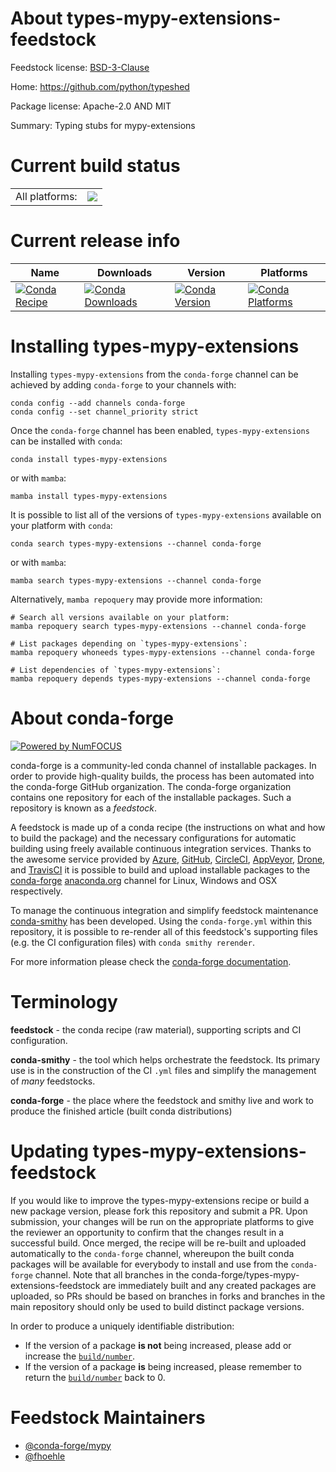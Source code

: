 About types-mypy-extensions-feedstock
=====================================

Feedstock license: [BSD-3-Clause](https://github.com/conda-forge/types-mypy-extensions-feedstock/blob/main/LICENSE.txt)

Home: https://github.com/python/typeshed

Package license: Apache-2.0 AND MIT

Summary: Typing stubs for mypy-extensions

Current build status
====================


<table><tr><td>All platforms:</td>
    <td>
      <a href="https://dev.azure.com/conda-forge/feedstock-builds/_build/latest?definitionId=13153&branchName=main">
        <img src="https://dev.azure.com/conda-forge/feedstock-builds/_apis/build/status/types-mypy-extensions-feedstock?branchName=main">
      </a>
    </td>
  </tr>
</table>

Current release info
====================

| Name | Downloads | Version | Platforms |
| --- | --- | --- | --- |
| [![Conda Recipe](https://img.shields.io/badge/recipe-types--mypy--extensions-green.svg)](https://anaconda.org/conda-forge/types-mypy-extensions) | [![Conda Downloads](https://img.shields.io/conda/dn/conda-forge/types-mypy-extensions.svg)](https://anaconda.org/conda-forge/types-mypy-extensions) | [![Conda Version](https://img.shields.io/conda/vn/conda-forge/types-mypy-extensions.svg)](https://anaconda.org/conda-forge/types-mypy-extensions) | [![Conda Platforms](https://img.shields.io/conda/pn/conda-forge/types-mypy-extensions.svg)](https://anaconda.org/conda-forge/types-mypy-extensions) |

Installing types-mypy-extensions
================================

Installing `types-mypy-extensions` from the `conda-forge` channel can be achieved by adding `conda-forge` to your channels with:

```
conda config --add channels conda-forge
conda config --set channel_priority strict
```

Once the `conda-forge` channel has been enabled, `types-mypy-extensions` can be installed with `conda`:

```
conda install types-mypy-extensions
```

or with `mamba`:

```
mamba install types-mypy-extensions
```

It is possible to list all of the versions of `types-mypy-extensions` available on your platform with `conda`:

```
conda search types-mypy-extensions --channel conda-forge
```

or with `mamba`:

```
mamba search types-mypy-extensions --channel conda-forge
```

Alternatively, `mamba repoquery` may provide more information:

```
# Search all versions available on your platform:
mamba repoquery search types-mypy-extensions --channel conda-forge

# List packages depending on `types-mypy-extensions`:
mamba repoquery whoneeds types-mypy-extensions --channel conda-forge

# List dependencies of `types-mypy-extensions`:
mamba repoquery depends types-mypy-extensions --channel conda-forge
```


About conda-forge
=================

[![Powered by
NumFOCUS](https://img.shields.io/badge/powered%20by-NumFOCUS-orange.svg?style=flat&colorA=E1523D&colorB=007D8A)](https://numfocus.org)

conda-forge is a community-led conda channel of installable packages.
In order to provide high-quality builds, the process has been automated into the
conda-forge GitHub organization. The conda-forge organization contains one repository
for each of the installable packages. Such a repository is known as a *feedstock*.

A feedstock is made up of a conda recipe (the instructions on what and how to build
the package) and the necessary configurations for automatic building using freely
available continuous integration services. Thanks to the awesome service provided by
[Azure](https://azure.microsoft.com/en-us/services/devops/), [GitHub](https://github.com/),
[CircleCI](https://circleci.com/), [AppVeyor](https://www.appveyor.com/),
[Drone](https://cloud.drone.io/welcome), and [TravisCI](https://travis-ci.com/)
it is possible to build and upload installable packages to the
[conda-forge](https://anaconda.org/conda-forge) [anaconda.org](https://anaconda.org/)
channel for Linux, Windows and OSX respectively.

To manage the continuous integration and simplify feedstock maintenance
[conda-smithy](https://github.com/conda-forge/conda-smithy) has been developed.
Using the ``conda-forge.yml`` within this repository, it is possible to re-render all of
this feedstock's supporting files (e.g. the CI configuration files) with ``conda smithy rerender``.

For more information please check the [conda-forge documentation](https://conda-forge.org/docs/).

Terminology
===========

**feedstock** - the conda recipe (raw material), supporting scripts and CI configuration.

**conda-smithy** - the tool which helps orchestrate the feedstock.
                   Its primary use is in the construction of the CI ``.yml`` files
                   and simplify the management of *many* feedstocks.

**conda-forge** - the place where the feedstock and smithy live and work to
                  produce the finished article (built conda distributions)


Updating types-mypy-extensions-feedstock
========================================

If you would like to improve the types-mypy-extensions recipe or build a new
package version, please fork this repository and submit a PR. Upon submission,
your changes will be run on the appropriate platforms to give the reviewer an
opportunity to confirm that the changes result in a successful build. Once
merged, the recipe will be re-built and uploaded automatically to the
`conda-forge` channel, whereupon the built conda packages will be available for
everybody to install and use from the `conda-forge` channel.
Note that all branches in the conda-forge/types-mypy-extensions-feedstock are
immediately built and any created packages are uploaded, so PRs should be based
on branches in forks and branches in the main repository should only be used to
build distinct package versions.

In order to produce a uniquely identifiable distribution:
 * If the version of a package **is not** being increased, please add or increase
   the [``build/number``](https://docs.conda.io/projects/conda-build/en/latest/resources/define-metadata.html#build-number-and-string).
 * If the version of a package **is** being increased, please remember to return
   the [``build/number``](https://docs.conda.io/projects/conda-build/en/latest/resources/define-metadata.html#build-number-and-string)
   back to 0.

Feedstock Maintainers
=====================

* [@conda-forge/mypy](https://github.com/conda-forge/mypy/)
* [@fhoehle](https://github.com/fhoehle/)

